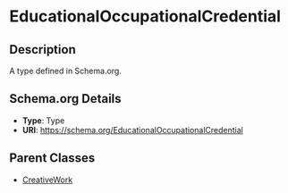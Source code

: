 # EducationalOccupationalCredential

## Description
A type defined in Schema.org.

## Schema.org Details
- **Type**: Type
- **URI**: https://schema.org/EducationalOccupationalCredential

## Parent Classes
- [CreativeWork](../CreativeWork.md)


